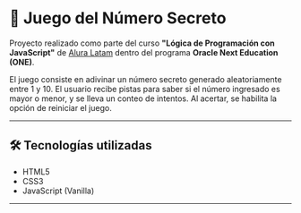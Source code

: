 # 🎯 Juego del Número Secreto

Proyecto realizado como parte del curso **"Lógica de Programación con JavaScript"** de [Alura Latam](https://www.aluracursos.com/) dentro del programa **Oracle Next Education (ONE)**.

El juego consiste en adivinar un número secreto generado aleatoriamente entre 1 y 10. El usuario recibe pistas para saber si el número ingresado es mayor o menor, y se lleva un conteo de intentos. Al acertar, se habilita la opción de reiniciar el juego.

---

## 🛠️ Tecnologías utilizadas

- HTML5
- CSS3
- JavaScript (Vanilla)

---
